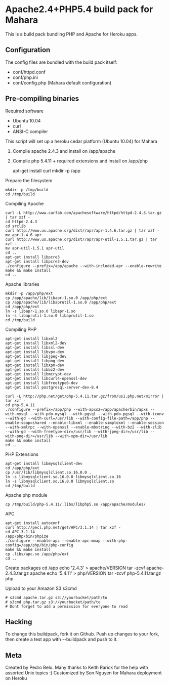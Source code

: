 Apache2.4+PHP5.4 build pack for Mahara
========================

This is a build pack bundling PHP and Apache for Heroku apps.

Configuration
-------------

The config files are bundled with the build pack itself:

* conf/httpd.conf
* conf/php.ini
* conf/config.php (Mahara default configuration)


Pre-compiling binaries
----------------------

Required software
 - Ubuntu 10.04
 - curl
 - ANSI-C compiler

This script will set up a heroku cedar platform (Ubuntu 10.04) for Mahara
 1. Compile apache 2.4.3 and install on /app/apache
 2. Compile php 5.4.11 + required extensions and install on /app/php

    apt-get install curl
    mkdir -p /app

Prepare the filesystem

    mkdir -p /tmp/build
    cd /tmp/build

Compiling Apache

    curl -L http://www.carfab.com/apachesoftware/httpd/httpd-2.4.3.tar.gz | tar xzf -
    cd httpd-2.4.3
    cd srclib
    curl http://www.us.apache.org/dist//apr/apr-1.4.6.tar.gz | tar xzf -
    mv apr-1.4.6 apr
    curl http://www.us.apache.org/dist//apr/apr-util-1.5.1.tar.gz | tar xzf -
    mv apr-util-1.5.1 apr-util
    cd ..
    apt-get install libpcre3
    apt-get install libpcre3-dev
    ./configure --prefix=/app/apache --with-included-apr --enable-rewrite
    make && make install
    cd ..

Apache libraries

    mkdir -p /app/php/ext
    cp /app/apache/lib/libapr-1.so.0 /app/php/ext
    cp /app/apache/lib/libaprutil-1.so.0 /app/php/ext
    cd /app/php/ext
    ln -s libapr-1.so.0 libapr-1.so
    ln -s libaprutil-1.so.0 libaprutil-1.so
    cd /tmp/build

Compiling PHP

    apt-get install libxml2
    apt-get install libxml2-dev
    apt-get install libssl-dev
    apt-get install libvpx-dev
    apt-get install libjpeg-dev
    apt-get install libpng-dev
    apt-get install libXpm-dev
    apt-get install libbz2-dev
    apt-get install libmcrypt-dev
    apt-get install libcurl4-openssl-dev
    apt-get install libfreetype6-dev
    apt-get install postgresql-server-dev-8.4

    curl -L http://php.net/get/php-5.4.11.tar.gz/from/us1.php.net/mirror | tar xzf -
    cd php-5.4.11
    ./configure --prefix=/app/php --with-apxs2=/app/apache/bin/apxs --with-mysql --with-pdo-mysql --with-pgsql --with-pdo-pgsql --with-iconv --with-gd --with-curl=/usr/lib --with-config-file-path=/app/php --enable-soap=shared --enable-libxml --enable-simplexml --enable-session --with-xmlrpc --with-openssl --enable-mbstring --with-bz2 --with-zlib --with-gd --with-freetype-dir=/usr/lib --with-jpeg-dir=/usr/lib --with-png-dir=/usr/lib --with-xpm-dir=/usr/lib
    make && make install
    cd ..

PHP Extensions

    apt-get install libmysqlclient-dev
    cd /app/php/ext
    cp /usr/lib/libmysqlclient.so.16.0.0 .
    ln -s libmysqlclient.so.16.0.0 libmysqlclient.so.16
    ln -s libmysqlclient.so.16.0.0 libmysqlclient.so
    cd /tmp/build

Apache php module

    cp /tmp/build/php-5.4.11/.libs/libphp5.so /app/apache/modules/

APC

    apt-get install autoconf
    curl http://pecl.php.net/get/APC/3.1.14 | tar xzf -
    cd APC-3.1.14
    /app/php/bin/phpize
    ./configure --enable-apc --enable-apc-mmap --with-php-config=/app/php/bin/php-config
    make && make install
    cp .libs/apc.so /app/php/ext
    cd ..

Create packages
    cd /app
    echo '2.4.3' > apache/VERSION
    tar -zcvf apache-2.4.3.tar.gz apache
    echo '5.4.11' > php/VERSION
    tar -zcvf php-5.4.11.tar.gz php

Upload to your Amazon S3 s3cmd

    # s3cmd apache.tar.gz s3://yourbucket/path/to
    # s3cmd php.tar.gz s3://yourbucket/path/to
    # Dont forget to add a permission for everyone to read



Hacking
-------

To change this buildpack, fork it on Github. Push up changes to your fork, then create a test app with --buildpack <your-github-url> and push to it.


Meta
----

Created by Pedro Belo.
Many thanks to Keith Rarick for the help with assorted Unix topics :)
Customized by Son Nguyen for Mahara deployment on Heroku
